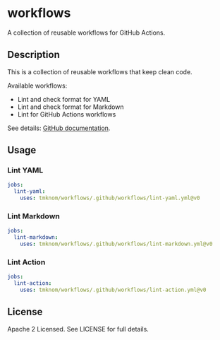 # workflows

A collection of reusable workflows for GitHub Actions.

## Description

This is a collection of reusable workflows that keep clean code.

Available workflows:

- Lint and check format for YAML
- Lint and check format for Markdown
- Lint for GitHub Actions workflows

See details: [GitHub documentation](https://docs.github.com/en/actions/using-workflows/reusing-workflows).

## Usage

### Lint YAML

```yaml
jobs:
  lint-yaml:
    uses: tmknom/workflows/.github/workflows/lint-yaml.yml@v0
```

### Lint Markdown

```yaml
jobs:
  lint-markdown:
    uses: tmknom/workflows/.github/workflows/lint-markdown.yml@v0
```

### Lint Action

```yaml
jobs:
  lint-action:
    uses: tmknom/workflows/.github/workflows/lint-action.yml@v0
```

## License

Apache 2 Licensed. See LICENSE for full details.
